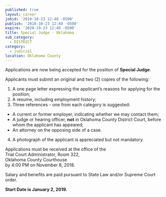 ```yaml
---
published: true
layout: career
jobid: '2018-10-23 12:40 -0500'
publish: '2018-10-23 12:40 -0500'
expire: '2020-10-23 12:40 -0500'
title: Special Judge - Oklahoma
sub_category:
  - DISTRICT
category:
  - judicial
location: Oklahoma County
---
```

Applications are now being accepted for the position of **Special Judge**. 

Applicants must submit an original and two (2) copies of the following:

1. A one page letter expressing the applicant’s reasons for applying for the position;
2. A resume, including employment history;
3. Three references - one from each category is suggested: 
 - A current or former employer, indicating whether we may contact them;
 - A judge or hearing officer, **not** in Oklahoma County District Court, before whom the applicant has appeared;
 - An attorney on the opposing side of a case.
4. A photograph of the applicant is appreciated but not mandatory. 

Applications must be received at the office of the  
Trial Court Administrator, Room 322,   
Oklahoma County Courthouse  
by 4:00 PM on November 8, 2018.

Salary and benefits are paid pursuant to State Law and/or Supreme Court order.

**Start Date is January 2, 2019.**
